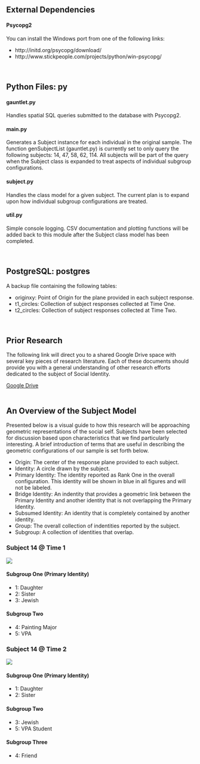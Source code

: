 <h2>External Dependencies</h2>
<h4>Psycopg2</h4>
<p>You can install the Windows port from one of the following links:</p>
<ul>
	<li>http://initd.org/psycopg/download/</li>
	<li>http://www.stickpeople.com/projects/python/win-psycopg/</li>
</ul>
<br/>


<h2>Python Files: py</h2>
<h4>gauntlet.py</h4>
<p>Handles spatial SQL queries submitted to the database with Psycopg2.<p>
<h4>main.py</h4> 
<p>Generates a Subject instance for each individual in the original sample. The function genSubjectList (gauntlet.py) is currently set to only query the following subjects: 14, 47, 58, 62, 114. All subjects will be part of the query when the Subject class is expanded to treat aspects of individual subgroup configurations.</p> 
<h4>subject.py</h4> 
<p>Handles the class model for a given subject. The current plan is to expand upon how individual subgroup configurations are treated.</p>
<h4>util.py</h4>
<p>Simple console logging. CSV documentation and plotting functions will be added back to this module after the Subject class model has been completed.</p>
<br/>


<h2>PostgreSQL: postgres</h2>
<p>A backup file containing the following tables:</p>
<ul>
	<li>originxy: Point of Origin for the plane provided in each subject response.</li>
	<li>t1_circles: Collection of subject responses collected at Time One.</li>
	<li>t2_circles: Collection of subject responses collected at Time Two.</li>
</ul>
<br/>


<h2>Prior Research</h2>
<p>The following link will direct you to a shared Google Drive space with several key pieces of research literature. Each of these documents should provide you with a general understanding of other research efforts dedicated to the subject of Social Identity.</p>
<a href="https://drive.google.com/drive/folders/0B5SPOPlZuJ4FVlNueFdYWGpiZDg?usp=sharing">Google Drive</a>
<br/><br/>


<h2>An Overview of the Subject Model</h2>
<p>Presented below is a visual guide to how this research will be approaching geometric representations of the social self.
Subjects have been selected for discussion based upon characteristics that we find particularly interesting. 
A brief introduction of terms that are useful in describing the geometric configurations of our sample is set forth below.</p>
<ul>
	<li>Origin: The center of the response plane provided to each subject.</li>
	<li>Identity: A circle drawn by the subject.</li>
	<li>Primary Identity: The identity reported as Rank One in the overall configuration. This identity will be shown in blue in all figures and will not be labeled.</li>
	<li>Bridge Identity: An indentity that provides a geometric link between the Primary Identity and another identity that is not overlapping the Primary Identity.</li>
	<li>Subsumed Identity: An identity that is completely contained by another identity.</li>
	<li>Group: The overall collection of indentities reported by the subject.</li>
	<li>Subgroup: A collection of identities that overlap.</li>
</ul>

<div>
	<h3>Subject 14 @ Time 1</h3>
	<img src='https://github.com/Jwmazzi/sic/blob/master/illustrations/SUB_14_T1.jpg'/>
	<h4>Subgroup One (Primary Identity)</h4>
	<ul>
		<li>1: Daughter</li>
		<li>2: Sister</li>
		<li>3: Jewish</li>
	</ul>
	<h4>Subgroup Two</h4>
	<ul>
		<li>4: Painting Major</li>
		<li>5: VPA</li>
	</ul>
</div>

<div>
	<h3>Subject 14 @ Time 2</h3>
	<img src='https://github.com/Jwmazzi/sic/illustrations/SUB_14_T2.jpg'/>
	<h4>Subgroup One (Primary Identity)</h4>
	<ul>
		<li>1: Daughter</li>
		<li>2: Sister</li>
	</ul>
	<h4>Subgroup Two</h4>
	<ul>
		<li>3: Jewish</li>
		<li>5: VPA Student</li>
	</ul>
	<h4>Subgroup Three</h4>
	<ul>
		<li>4: Friend</li>
	</ul>
</div>
